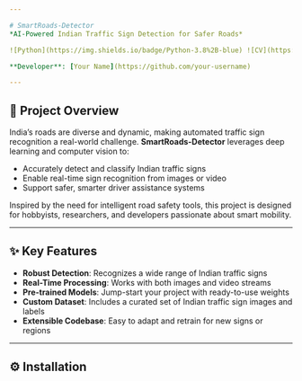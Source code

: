 ```yaml
---

# SmartRoads-Detector  
*AI-Powered Indian Traffic Sign Detection for Safer Roads*  

![Python](https://img.shields.io/badge/Python-3.8%2B-blue) ![CV](https://img.shields.io/badge/Computer%20Vision-Traffic%20Sign%20Detection-green) ![Status](https://img.shields.io/badge/Status-Active-brightgreen)  

**Developer**: [Your Name](https://github.com/your-username)  

---
```


## 🎯 Project Overview  
India’s roads are diverse and dynamic, making automated traffic sign recognition a real-world challenge. **SmartRoads-Detector** leverages deep learning and computer vision to:  
- Accurately detect and classify Indian traffic signs  
- Enable real-time sign recognition from images or video  
- Support safer, smarter driver assistance systems  

Inspired by the need for intelligent road safety tools, this project is designed for hobbyists, researchers, and developers passionate about smart mobility.

---

## ✨ Key Features  
- **Robust Detection**: Recognizes a wide range of Indian traffic signs  
- **Real-Time Processing**: Works with both images and video streams  
- **Pre-trained Models**: Jump-start your project with ready-to-use weights  
- **Custom Dataset**: Includes a curated set of Indian traffic sign images and labels  
- **Extensible Codebase**: Easy to adapt and retrain for new signs or regions  

---

## ⚙️ Installation  
